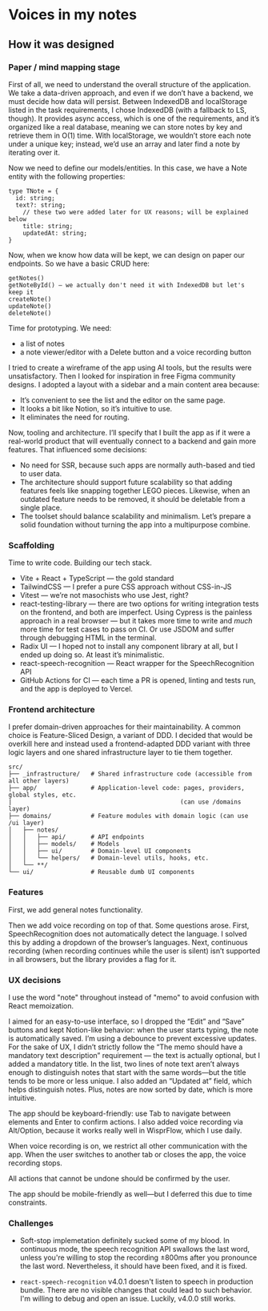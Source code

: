 # Voices in my notes

## How it was designed

### Paper / mind mapping stage

First of all, we need to understand the overall structure of the application. We take a data-driven approach, and even if we don’t have a backend, we must decide how data will persist. Between IndexedDB and localStorage listed in the task requirements, I chose IndexedDB (with a fallback to LS, though). It provides async access, which is one of the requirements, and it’s organized like a real database, meaning we can store notes by key and retrieve them in O(1) time. With localStorage, we wouldn’t store each note under a unique key; instead, we’d use an array and later find a note by iterating over it.

Now we need to define our models/entities. In this case, we have a Note entity with the following properties:

```
type TNote = {
  id: string;
  text?: string;
	// these two were added later for UX reasons; will be explained below
	title: string;
	updatedAt: string;
}
```

Now, when we know how data will be kept, we can design on paper our endpoints. So we have a basic CRUD here:

```
getNotes()
getNoteById() — we actually don't need it with IndexedDB but let's keep it
createNote()
updateNote()
deleteNote()
```

Time for prototyping. We need:

- a list of notes
- a note viewer/editor with a Delete button and a voice recording button

I tried to create a wireframe of the app using AI tools, but the results were unsatisfactory. Then I looked for inspiration in free Figma community designs. I adopted a layout with a sidebar and a main content area because:

- It’s convenient to see the list and the editor on the same page.
- It looks a bit like Notion, so it’s intuitive to use.
- It eliminates the need for routing.

Now, tooling and architecture. I’ll specify that I built the app as if it were a real-world product that will eventually connect to a backend and gain more features. That influenced some decisions:

- No need for SSR, because such apps are normally auth-based and tied to user data.
- The architecture should support future scalability so that adding features feels like snapping together LEGO pieces. Likewise, when an outdated feature needs to be removed, it should be deletable from a single place.
- The toolset should balance scalability and minimalism. Let’s prepare a solid foundation without turning the app into a multipurpose combine.

### Scaffolding

Time to write code. Building our tech stack.

- Vite + React + TypeScript — the gold standard
- TailwindCSS — I prefer a pure CSS approach without CSS-in-JS
- Vitest — we’re not masochists who use Jest, right?
- react-testing-library — there are two options for writing integration tests on the frontend, and both are imperfect. Using Cypress is the painless approach in a real browser — but it takes more time to write and _much_ more time for test cases to pass on CI. Or use JSDOM and suffer through debugging HTML in the terminal.
- Radix UI — I hoped not to install any component library at all, but I ended up doing so. At least it’s minimalistic.
- react-speech-recognition — React wrapper for the SpeechRecognition API
- GitHub Actions for CI — each time a PR is opened, linting and tests run, and the app is deployed to Vercel.

### Frontend architecture

I prefer domain-driven approaches for their maintainability. A common choice is Feature-Sliced Design, a variant of DDD. I decided that would be overkill here and instead used a frontend-adapted DDD variant with three logic layers and one shared infrastructure layer to tie them together.

```
src/
├── _infrastructure/   # Shared infrastructure code (accessible from all other layers)
├── app/               # Application-level code: pages, providers, global styles, etc.
|												(can use /domains layer)
├── domains/           # Feature modules with domain logic (can use /ui layer)
│   ├── notes/
│   │   ├── api/       # API endpoints
│   │   ├── models/    # Models
│   │   ├── ui/        # Domain-level UI components
│   │   └── helpers/   # Domain-level utils, hooks, etc.
│   └── **/
└── ui/                # Reusable dumb UI components
```

### Features

First, we add general notes functionality.

Then we add voice recording on top of that. Some questions arose. First, SpeechRecognition does not automatically detect the language. I solved this by adding a dropdown of the browser’s languages. Next, continuous recording (when recording continues while the user is silent) isn’t supported in all browsers, but the library provides a flag for it.

### UX decisions

I use the word "note" throughout instead of "memo" to avoid confusion with React memoization.

I aimed for an easy-to-use interface, so I dropped the “Edit” and “Save” buttons and kept Notion-like behavior: when the user starts typing, the note is automatically saved. I’m using a debounce to prevent excessive updates. For the sake of UX, I didn’t strictly follow the “The memo should have a mandatory text description” requirement — the text is actually optional, but I added a mandatory title. In the list, two lines of note text aren’t always enough to distinguish notes that start with the same words—but the title tends to be more or less unique. I also added an “Updated at” field, which helps distinguish notes. Plus, notes are now sorted by date, which is more intuitive.

The app should be keyboard-friendly: use Tab to navigate between elements and Enter to confirm actions. I also added voice recording via Alt/Option, because it works really well in WisprFlow, which I use daily.

When voice recording is on, we restrict all other communication with the app. When the user switches to another tab or closes the app, the voice recording stops.

All actions that cannot be undone should be confirmed by the user.

The app should be mobile-friendly as well—but I deferred this due to time constraints.

### Challenges

- Soft-stop implemetation definitely sucked some of my blood. In continuous mode, the speech recognition API swallows the last word, unless you're willing to stop the recording ±800ms after you pronounce the last word. Nevertheless, it should have been fixed, and it is fixed.

- `react-speech-recognition` v4.0.1 doesn't listen to speech in production bundle. There are no visible changes that could lead to such behavior. I'm willing to debug and open an issue. Luckily, v4.0.0 still works.
